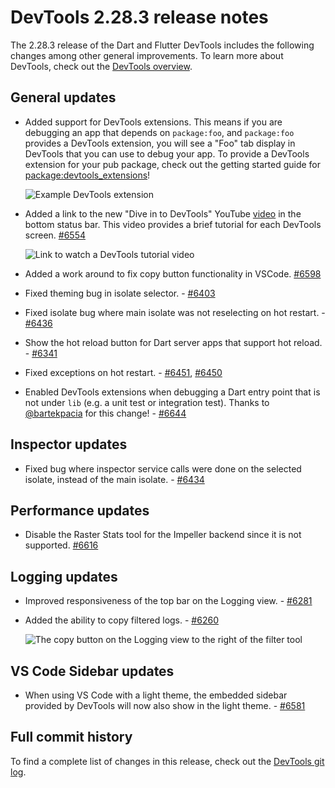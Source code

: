# DevTools 2.28.3 release notes

The 2.28.3 release of the Dart and Flutter DevTools
includes the following changes among other general improvements.
To learn more about DevTools, check out the
[DevTools overview](https://docs.flutter.dev/tools/devtools/overview).

## General updates

* Added support for DevTools extensions.
  This means if you are debugging an app that depends on `package:foo`,
  and `package:foo` provides a DevTools extension,
  you will see a "Foo" tab display in DevTools
  that you can use to debug your app.
  To provide a DevTools extension for your pub package,
  check out the getting started guide for
  [package:devtools_extensions](https://pub.dev/packages/devtools_extensions)!

  ![Example DevTools extension]({{site.url}}/tools/devtools/release-notes/images-2.28.3/example_devtools_extension.png "Example DevTools extension for package:foo_package")

* Added a link to the new "Dive in to DevTools" YouTube
  [video](https://www.youtube.com/watch?v=_EYk-E29edo) in the bottom status bar. This
  video provides a brief tutorial for each DevTools screen.
  [#6554](https://github.com/flutter/devtools/pull/6554)

  ![Link to watch a DevTools tutorial video]({{site.url}}/tools/devtools/release-notes/images-2.28.3/watch_tutorial_link.png "Link to watch a DevTools tutorial video")

* Added a work around to fix copy button functionality in VSCode. [#6598](https://github.com/flutter/devtools/pull/6598)

* Fixed theming bug in isolate selector. -
  [#6403](https://github.com/flutter/devtools/pull/6403)

* Fixed isolate bug where main isolate was not reselecting on hot restart. -
  [#6436](https://github.com/flutter/devtools/pull/6436)

* Show the hot reload button for Dart server apps that support hot reload. -
  [#6341](https://github.com/flutter/devtools/pull/6341)

* Fixed exceptions on hot restart. -
  [#6451](https://github.com/flutter/devtools/pull/6451),
  [#6450](https://github.com/flutter/devtools/pull/6450)

* Enabled DevTools extensions when debugging a Dart entry point that is not
  under `lib` (e.g. a unit test or integration test). Thanks to
  [@bartekpacia](https://github.com/bartekpacia) for this change! -
  [#6644](https://github.com/flutter/devtools/pull/6644)

## Inspector updates

* Fixed bug where inspector service calls were done on the selected isolate,
  instead of the main isolate. -
  [#6434](https://github.com/flutter/devtools/pull/6434)

## Performance updates

* Disable the Raster Stats tool for the Impeller backend since it is not supported. [#6616](https://github.com/flutter/devtools/pull/6616)

## Logging updates

* Improved responsiveness of the top bar on the Logging view. -
  [#6281](https://github.com/flutter/devtools/pull/6281)

* Added the ability to copy filtered logs. -
  [#6260](https://github.com/flutter/devtools/pull/6260)

  ![The copy button on the Logging view to the right of the filter tool]({{site.url}}/tools/devtools/release-notes/images-2.28.3/logger_copy.png "The Logging view copy button")

## VS Code Sidebar updates

* When using VS Code with a light theme, the embedded sidebar provided by
  DevTools will now also show in the light theme. - [#6581](https://github.com/flutter/devtools/pull/6581)

## Full commit history

To find a complete list of changes in this release, check out the
[DevTools git log](https://github.com/flutter/devtools/tree/v2.28.1).
